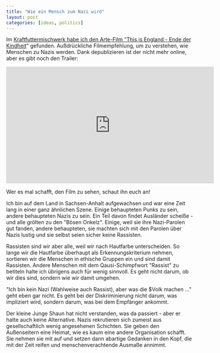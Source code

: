 ```yaml
---
title: "Wie ein Mensch zum Nazi wird"
layout: post
categories: [ideas, politics]
---
```

Im <a href="http://www.kraftfuttermischwerk.de/blogg/?p=31379">Kraftfuttermischwerk habe ich den Arte-Film "This is England - Ende der Kindheit</a>" gefunden. Außdrückliche Filmempfehlung, um zu verstehen, wie Menschen zu Nazis werden. Dank depublizieren ist der nicht mehr online, aber es gibt noch den Trailer:

<div class="video">
	<iframe width="560" height="315" src="http://www.youtube.com/embed/H0jkv2bRFgQ" frameborder="0" allowfullscreen></iframe>
</div>

Wer es mal schafft, den Film zu sehen, schaut ihn euch an!

Ich bin auf dem Land in Sachsen-Anhalt aufgewachsen und war eine Zeit lang in einer ganz ähnlichen Szene. Einige behaupteten Punks zu sein, andere behaupteten Nazis zu sein. Ein Teil davon findet Ausländer scheiße - und alle grölten zu den "Bösen Onkelz". Einige, weil sie ihre Nazi-Parolen gut fanden, andere behaupteten, sie machten sich mit den Parolen über Nazis lustig und sie selbst seien sicher keine Rassisten.

Rassisten sind wir aber alle, weil wir nach Hautfarbe unterscheiden. So lange wir die Hautfarbe überhaupt als Erkennungskriterium nehmen, sortieren wir die Menschen in ethische Gruppen ein und sind damit Rassisten. Andere Menschen mit dem Qausi-Schimpfwort "Rassist" zu betiteln halte ich übrigens auch für wenig sinnvoll. Es geht nicht darum, ob wir dies sind, sondern wie wir damit umgehen.

"Ich bin kein Nazi (Wahlweise auch Rassist), aber was die $Volk machen …" geht eben gar nicht. Es geht bei der Diskriminierung nicht darum, was impliziert wird, sondern darum, was bei dem Empfänger ankommt.

Der kleine Junge Shaun hat nicht verstanden, was da passiert - aber er hatte auch keine Alternative. Nazis rekrutieren sich zumeist aus gesellschaftlich wenig angesehenen Schichten. Sie geben den Außenseitern eine Heimat, wie es kaum eine andere Organisation schafft. Sie nehmen sie mit auf und setzen dann abartige Gedanken in den Kopf, die mit der Zeit reifen und menschenverachtende Ausmaße annimmt.
